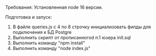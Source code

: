 Требования: Установленная node 16 версии.

Подготовка и запуск:
1. В файле queries.js с 4 по 8 строчку инициализовать филды для подключения к БД Postgre
2. Выполнить скрипт от прописанногоd п.1 юзера init.sql
3. Выполнить команду "npm install"
4. Выполнить команду "node index.js"
